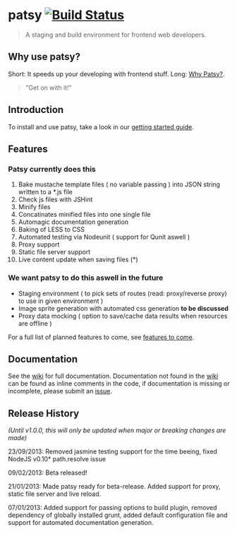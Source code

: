 # patsy [![Build Status](https://travis-ci.org/phun-ky/patsy.png)](https://travis-ci.org/phun-ky/patsy)

> A staging and build environment for frontend web developers.

## Why use patsy?

Short: It speeds up your developing with frontend stuff.
Long: [Why Patsy?](https://github.com/phun-ky/patsy/wiki/Why-patsy).

> "Get on with it!"

## Introduction

To install and use patsy, take a look in our [getting started guide](https://github.com/phun-ky/patsy/wiki/Getting-started).

## Features

### Patsy currently does this

1. Bake mustache template files ( no variable passing ) into JSON string written to a *.js file
2. Check js files with JSHint
3. Minify files
4. Concatinates minified files into one single file
5. Automagic documentation generation
6. Baking of LESS to CSS
7. Automated testing via Nodeunit ( support for Qunit aswell )
8. Proxy support
9. Static file server support
10. Live content update when saving files (*)

### We want patsy to do this aswell in the future

* Staging environment ( to pick sets of routes (read: proxy/reverse proxy) to use in given environment )
* Image sprite generation with automated css generation **to be discussed**
* Proxy data mocking ( option to save/cache data results when resources are offline )

For a full list of planned features to come, see [features to come][features_planned].

## Documentation

See the [wiki] for full documentation. Documentation not found in the [wiki] can be found as inline comments in the code,
if documentation is missing or incomplete, please submit an [issue][issues].


[node]: http://nodejs.org/
[grunt]: https://github.com/gruntjs/grunt
[npm]: http://npmjs.org/
[wiki]: http://github.com/phun-ky/patsy/wiki/
[why]: http://github.com/phun-ky/patsy/wiki/Why-patsy%3F
[patsy]: http://github.com/phun-ky/patsy
[features_planned]: https://github.com/phun-ky/patsy/issues?labels=feature+planned&page=1&state=open
[issues]: https://github.com/phun-ky/patsy/issues

## Release History
_(Until v1.0.0, this will only be updated when major or breaking changes are made)_

23/09/2013: Removed jasmine testing support for the time beeing, fixed NodeJS v0.10* path.resolve issue

09/02/2013: Beta released!

21/01/2013: Made patsy ready for beta-release. Added support for proxy, static file server and live reload.

07/01/2013: Added support for passing options to build plugin, removed dependency of globally installed grunt,
added default configuration file and support for automated documentation generation.


